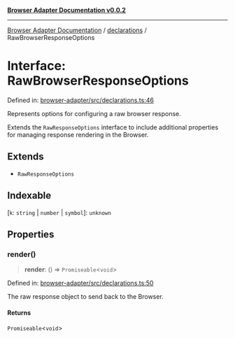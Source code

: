 [**Browser Adapter Documentation v0.0.2**](../../README.md)

***

[Browser Adapter Documentation](../../modules.md) / [declarations](../README.md) / RawBrowserResponseOptions

# Interface: RawBrowserResponseOptions

Defined in: [browser-adapter/src/declarations.ts:46](https://github.com/stonemjs/browser-adapter/blob/c3427cc529e8929bb73bcc39b402c0bfd995379e/src/declarations.ts#L46)

Represents options for configuring a raw browser response.

Extends the `RawResponseOptions` interface to include additional properties
for managing response rendering in the Browser.

## Extends

- `RawResponseOptions`

## Indexable

\[`k`: `string` \| `number` \| `symbol`\]: `unknown`

## Properties

### render()

> **render**: () => `Promiseable`\<`void`\>

Defined in: [browser-adapter/src/declarations.ts:50](https://github.com/stonemjs/browser-adapter/blob/c3427cc529e8929bb73bcc39b402c0bfd995379e/src/declarations.ts#L50)

The raw response object to send back to the Browser.

#### Returns

`Promiseable`\<`void`\>
